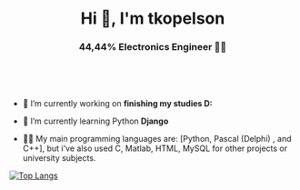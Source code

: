 <!-- ![MasterHead](https://indoanalytica.com/static/images/bannerr.gif) -->
<h1 align="center">Hi 👋, I'm tkopelson</h1>
<h3 align="center">44,44% Electronics Engineer 👨‍💻</h3>
<br>


<br>
<br>

- 🔭 I’m currently working on **finishing my studies D:**

- 🌱 I’m currently learning Python **Django**

- 👨‍💻 My main programming languages are: [Python, Pascal (Delphi) , and C++], but i've also used C, Matlab, HTML, MySQL for other projects or university subjects.

[![Top Langs](https://github-readme-stats.vercel.app/api/top-langs/?username=tkopelson&layout=compact)](https://github.com/anuraghazra/github-readme-stats)
